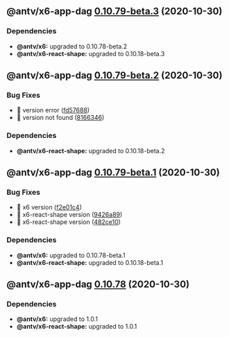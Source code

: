 ## @antv/x6-app-dag [0.10.79-beta.3](https://github.com/antvis/x6/compare/@antv/x6-app-dag@0.10.79-beta.2...@antv/x6-app-dag@0.10.79-beta.3) (2020-10-30)





### Dependencies

* **@antv/x6:** upgraded to 0.10.78-beta.2
* **@antv/x6-react-shape:** upgraded to 0.10.18-beta.3

## @antv/x6-app-dag [0.10.79-beta.2](https://github.com/antvis/x6/compare/@antv/x6-app-dag@0.10.79-beta.1...@antv/x6-app-dag@0.10.79-beta.2) (2020-10-30)


### Bug Fixes

* 🐛 version error ([fd57688](https://github.com/antvis/x6/commit/fd5768861fedda32d341c774f6e80da67646426f))
* 🐛 version not found ([8166346](https://github.com/antvis/x6/commit/8166346771f11ef5997a6e1ed376987408e57cde))





### Dependencies

* **@antv/x6-react-shape:** upgraded to 0.10.18-beta.2

## @antv/x6-app-dag [0.10.79-beta.1](https://github.com/antvis/x6/compare/@antv/x6-app-dag@0.10.78...@antv/x6-app-dag@0.10.79-beta.1) (2020-10-30)


### Bug Fixes

* 🐛 x6 version ([f2e01c4](https://github.com/antvis/x6/commit/f2e01c44a1f1acd9390c9de0b5ade913cfd8b03b))
* 🐛 x6-react-shape version ([9426a89](https://github.com/antvis/x6/commit/9426a898003f041c22da55439f6b9715731f69f6))
* 🐛 x6-react-shape version ([482ce10](https://github.com/antvis/x6/commit/482ce10f1daeee1a154757c6009295d03363df56))





### Dependencies

* **@antv/x6:** upgraded to 0.10.78-beta.1
* **@antv/x6-react-shape:** upgraded to 0.10.18-beta.1

## @antv/x6-app-dag [0.10.78](https://github.com/antvis/x6/compare/@antv/x6-app-dag@0.10.77...@antv/x6-app-dag@0.10.78) (2020-10-30)





### Dependencies

* **@antv/x6:** upgraded to 1.0.1
* **@antv/x6-react-shape:** upgraded to 1.0.1
